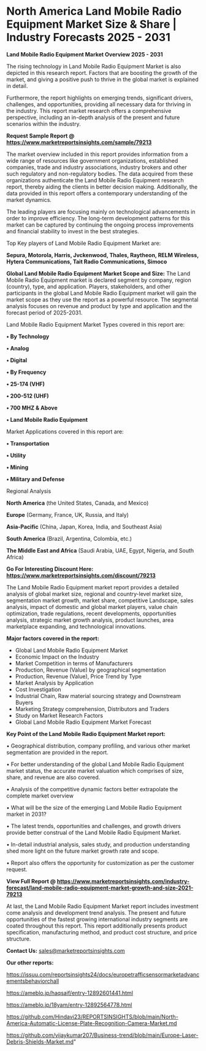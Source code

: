 # North America Land Mobile Radio Equipment Market Size & Share | Industry Forecasts 2025 - 2031

<Strong> Land Mobile Radio Equipment Market Overview 2025 - 2031</strong>

The rising technology in Land Mobile Radio Equipment Market is also depicted in this research report. Factors that are boosting the growth of the market, and giving a positive push to thrive in the global market is explained in detail.

Furthermore, the report highlights on emerging trends, significant drivers, challenges, and opportunities, providing all necessary data for thriving in the industry. This report market research offers a comprehensive perspective, including an in-depth analysis of the present and future scenarios within the industry.

<strong>Request Sample Report @ <a href=https://www.marketreportsinsights.com/sample/79213>https://www.marketreportsinsights.com/sample/79213</a></strong>

The market overview included in this report provides information from a wide range of resources like government organizations, established companies, trade and industry associations, industry brokers and other such regulatory and non-regulatory bodies. The data acquired from these organizations authenticate the Land Mobile Radio Equipment research report, thereby aiding the clients in better decision making. Additionally, the data provided in this report offers a contemporary understanding of the market dynamics.

The leading players are focusing mainly on technological advancements in order to improve efficiency. The long-term development patterns for this market can be captured by continuing the ongoing process improvements and financial stability to invest in the best strategies.

Top Key players of Land Mobile Radio Equipment Market are:

<strong>Sepura, Motorola, Harris, Jvckenwood, Thales, Raytheon, RELM Wireless, Hytera Communications, Tait Radio Communications, Simoco</strong>

<strong><b>Global Land Mobile Radio Equipment Market Scope and Size:</b></strong>
The Land Mobile Radio Equipment market is declared segment by company, region (country), type, and application. Players, stakeholders, and other participants in the global Land Mobile Radio Equipment market will gain the market scope as they use the report as a powerful resource. The segmental analysis focuses on revenue and product by type and application and the forecast period of 2025-2031.

Land Mobile Radio Equipment Market Types covered in this report are:

<strong>• By Technology

• Analog

• Digital

• By Frequency

• 25-174 (VHF)

• 200-512 (UHF)

• 700 MHZ & Above

• Land Mobile Radio Equipment</strong>

Market Applications covered in this report are:

<strong>• Transportation

• Utility

• Mining

• Military and Defense</strong> 

Regional Analysis

<strong>North America</strong> (the United States, Canada, and Mexico)

<strong>Europe</strong> (Germany, France, UK, Russia, and Italy)

<strong>Asia-Pacific</strong> (China, Japan, Korea, India, and Southeast Asia)

<strong>South America</strong> (Brazil, Argentina, Colombia, etc.)

<strong>The Middle East and Africa</strong> (Saudi Arabia, UAE, Egypt, Nigeria, and South Africa)

<strong>Go For Interesting Discount Here: <a href=https://www.marketreportsinsights.com/discount/79213>https://www.marketreportsinsights.com/discount/79213</a></strong>

The Land Mobile Radio Equipment market report provides a detailed analysis of global market size, regional and country-level market size, segmentation market growth, market share, competitive Landscape, sales analysis, impact of domestic and global market players, value chain optimization, trade regulations, recent developments, opportunities analysis, strategic market growth analysis, product launches, area marketplace expanding, and technological innovations.

<strong><b>Major factors covered in the report:</b></strong>
<ul>
  <li>Global Land Mobile Radio Equipment Market </li>
  <li>Economic Impact on the Industry</li>
  <li>Market Competition in terms of Manufacturers</li>
  <li>Production, Revenue (Value) by geographical segmentation</li>
  <li>Production, Revenue (Value), Price Trend by Type</li>
  <li>Market Analysis by Application</li>
  <li>Cost Investigation</li>
  <li>Industrial Chain, Raw material sourcing strategy and Downstream Buyers</li>
  <li>Marketing Strategy comprehension, Distributors and Traders</li>
  <li>Study on Market Research Factors</li>
  <li>Global Land Mobile Radio Equipment Market Forecast</li>
</ul>

<strong><b>Key Point of the Land Mobile Radio Equipment Market report:</b></strong>

• Geographical distribution, company profiling, and various other market segmentation are provided in the report.

• For better understanding of the global Land Mobile Radio Equipment market status, the accurate market valuation which comprises of size, share, and revenue are also covered.

• Analysis of the competitive dynamic factors better extrapolate the complete market overview

• What will be the size of the emerging Land Mobile Radio Equipment market in 2031?

• The latest trends, opportunities and challenges, and growth drivers provide better construal of the Land Mobile Radio Equipment Market.

• In-detail industrial analysis, sales study, and production understanding shed more light on the future market growth rate and scope.

• Report also offers the opportunity for customization as per the customer request.

<strong><b>View Full Report @ <a href=https://www.marketreportsinsights.com/industry-forecast/land-mobile-radio-equipment-market-growth-and-size-2021-79213>https://www.marketreportsinsights.com/industry-forecast/land-mobile-radio-equipment-market-growth-and-size-2021-79213</a></b></strong>


At last, the Land Mobile Radio Equipment Market report includes investment come analysis and development trend analysis. The present and future opportunities of the fastest growing international industry segments are coated throughout this report. This report additionally presents product specification, manufacturing method, and product cost structure, and price structure.

<strong>Contact Us:</strong>
sales@marketreportsinsights.com

<strong>Our other reports:</strong>

<a href=https://issuu.com/reportsinsights24/docs/europetrafficsensormarketadvancementsbehaviorchall>https://issuu.com/reportsinsights24/docs/europetrafficsensormarketadvancementsbehaviorchall</a>

<a href=https://ameblo.jp/haqsaif/entry-12892601441.html>https://ameblo.jp/haqsaif/entry-12892601441.html</a>

<a href=https://ameblo.jp/18yam/entry-12892564778.html>https://ameblo.jp/18yam/entry-12892564778.html</a>

<a href=https://github.com/Hindavi23/REPORTSINSIGHTS/blob/main/North-America-Automatic-License-Plate-Recognition-Camera-Market.md>https://github.com/Hindavi23/REPORTSINSIGHTS/blob/main/North-America-Automatic-License-Plate-Recognition-Camera-Market.md</a>

<a href=https://github.com/vijaykumar207/Business-trend/blob/main/Europe-Laser-Debris-Shields-Market.md>https://github.com/vijaykumar207/Business-trend/blob/main/Europe-Laser-Debris-Shields-Market.md</a>"
